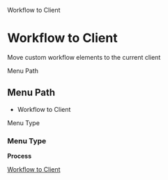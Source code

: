 
Workflow to Client
# Workflow to Client


Move custom workflow elements to the current client

Menu Path
## Menu Path



- Workflow to Client

Menu Type
### Menu Type

**Process**


[Workflow to Client](../../process-ad_wf_toclient.md)